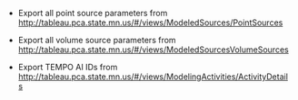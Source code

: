 - Export all point source parameters from http://tableau.pca.state.mn.us/#/views/ModeledSources/PointSources

- Export all volume source parameters from http://tableau.pca.state.mn.us/#/views/ModeledSourcesVolumeSources

- Export TEMPO AI IDs from http://tableau.pca.state.mn.us/#/views/ModelingActivities/ActivityDetails  
